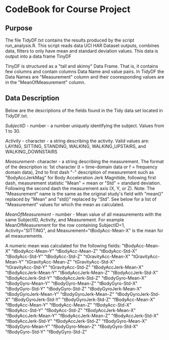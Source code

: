 CodeBook for Course Project
===========================

Purpose
-------
The file TidyDF.txt contains the results produced by the script run_analysis.R.
This script reads data UCI HAR Dataset outputs, combines data, filters to only
have mean and standard deviation values.  This data is output into a data frame TinyDF

TinyDF is structured as a "tall and skinny" Data Frame.  That is, it contains 
few columns and contain columns Data Name and value pairs. In TidyDF the 
Data Names are "Measurement" column and their cooresponding values are in the
"MeanOfMeasurement" column.

Data Description
----------------

Below are the descriptions of the fields found in the Tidy data set located in TidyDF.txt.  

*SubjectID* - number - a number uniquely identifying the subject. Values from 1 to 30.

*Activity* - character - a string describing the activity. Valid values are: LAYING, SITTING, STANDING, WALKING, WALKING_UPSTAIRS, and WALKING_DOWNSTAIRS

*Measurement*- character - a string describing the measurement.  The format of the description is:
1st character (t = time-domain data or f = frequency domain data), 2nd to first dash "-" description of measurement such as "BodyAccJerkMag" for Body Acceleration Jerk Magnitide, following first dash, measurement statistic "Mean" = mean or "Std" = standard deviation.  Following the second dash the measurement axis (X, Y, or Z).  Note: The "Measurement" name is the same as the original study's field with "mean()" replaced by "Mean" and "std()" replaced by "Std".  See below for a list of "Measurement" values for which the mean as calculated. 

*MeanOfMeasurement* - number - Mean value of all measurements with the same SubjectID, Activity, and Measurement.  For example MeanOfMeasurement for the row containing SubjectID=1, Activity="SITTING", and Measurement="tBodyAcc-Mean-X" is the mean for all measurements.

A numeric mean was calculated for the following fields:
"tBodyAcc-Mean-X"      "tBodyAcc-Mean-Y"      "tBodyAcc-Mean-Z"      "tBodyAcc-Std-X"      
 "tBodyAcc-Std-Y"       "tBodyAcc-Std-Z"       "tGravityAcc-Mean-X"   "tGravityAcc-Mean-Y"   "tGravityAcc-Mean-Z"   "tGravityAcc-Std-X"   
"tGravityAcc-Std-Y"    "tGravityAcc-Std-Z"    "tBodyAccJerk-Mean-X"  "tBodyAccJerk-Mean-Y"  "tBodyAccJerk-Mean-Z"  "tBodyAccJerk-Std-X"  
"tBodyAccJerk-Std-Y"   "tBodyAccJerk-Std-Z"   "tBodyGyro-Mean-X"     "tBodyGyro-Mean-Y"     "tBodyGyro-Mean-Z"     "tBodyGyro-Std-X"     
"tBodyGyro-Std-Y"      "tBodyGyro-Std-Z"      "tBodyGyroJerk-Mean-X" "tBodyGyroJerk-Mean-Y" "tBodyGyroJerk-Mean-Z" "tBodyGyroJerk-Std-X" 
"tBodyGyroJerk-Std-Y"  "tBodyGyroJerk-Std-Z"  "fBodyAcc-Mean-X"      "fBodyAcc-Mean-Y"      "fBodyAcc-Mean-Z"      "fBodyAcc-Std-X"      
"fBodyAcc-Std-Y"       "fBodyAcc-Std-Z"       "fBodyAccJerk-Mean-X"  "fBodyAccJerk-Mean-Y"  "fBodyAccJerk-Mean-Z"  "fBodyAccJerk-Std-X"  
"fBodyAccJerk-Std-Y"   "fBodyAccJerk-Std-Z"   "fBodyGyro-Mean-X"     "fBodyGyro-Mean-Y"     "fBodyGyro-Mean-Z"     "fBodyGyro-Std-X"     
"fBodyGyro-Std-Y"      "fBodyGyro-Std-Z" 

